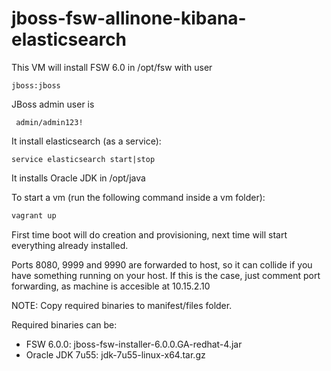 jboss-fsw-allinone-kibana-elasticsearch
====================================
This VM will install FSW 6.0 in /opt/fsw with user 
```
jboss:jboss 
```

JBoss admin user is
```
 admin/admin123!
```

It install elasticsearch (as a service): 

```
service elasticsearch start|stop
```

It installs Oracle JDK in /opt/java

To start a vm (run the following command inside a vm folder):

```sh
vagrant up
```

First time boot will do creation and provisioning, next time will start everything already installed.

Ports 8080, 9999 and 9990 are forwarded to host, so it can collide if you have something running on your host. If this is the case, just comment port forwarding, as machine is accesible at 10.15.2.10

NOTE:
Copy required binaries to manifest/files folder.

Required binaries can be:
* FSW 6.0.0: jboss-fsw-installer-6.0.0.GA-redhat-4.jar
* Oracle JDK 7u55: jdk-7u55-linux-x64.tar.gz

[vagrant]:http://www.vagrantup.com
[JBoss]:http://www.jboss.org/products
[FSW]:http://www.jboss.org/products/fsw.html
